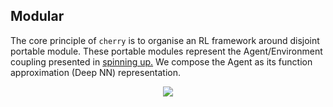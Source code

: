## Modular

The core principle of `cherry` is to organise an RL framework around disjoint portable module. These portable modules represent the Agent/Environment coupling presented in [spinning up.](https://spinningup.openai.com/en/latest/spinningup/rl_intro.html#id4) We compose the Agent as its function approximation (Deep NN) representation. 

<p align="center"> 
<img src="https://spinningup.openai.com/en/latest/_images/rl_diagram_transparent_bg.png">
</p>
